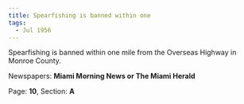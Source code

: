 ```yaml
---  
title: Spearfishing is banned within one  
tags:  
  - Jul 1956  
---  
```

  
Spearfishing is banned within one mile from the Overseas Highway in Monroe County.  
  
Newspapers: **Miami Morning News or The Miami Herald**  
  
Page: **10**, Section: **A** 
